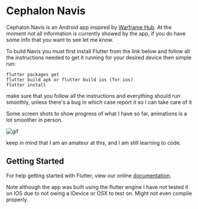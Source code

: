 # Cephalon Navis

Cephalon Navis  is an Android app inspired by [Warframe Hub](https://hub.warframestat.us/). At the moment not all information is currently showed by the app, if you do have some info that you want to see let me know.

To build Navis you must first install Flutter from the link below and follow all the instructions needed to get it running for your desired device then simple run:
```
flutter packages get
flutter build apk or flutter build ios (for ios)
flutter install
```
make sure that you follow all the instructions and everything should run smoothly, unless there's a bug in which case report it so I can take care of it

Some screen shots to show progress of what I have so far, animations is a lot smoother in person.

![gif](assets/demo.gif)

keep in mind that I am an amateur at this, and I am still learning to code.

## Getting Started

For help getting started with Flutter, view our online
[documentation](http://flutter.io/).


Note although the app was built using the flutter engine I have not tested it on IOS due to not owing a IDevice or OSX to test on. Might not even compile properly.